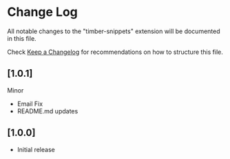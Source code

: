 # Change Log

All notable changes to the "timber-snippets" extension will be documented in this file.

Check [Keep a Changelog](http://keepachangelog.com/) for recommendations on how to structure this file.

## [1.0.1]

Minor

  - Email Fix
  - README.md updates

## [1.0.0]

- Initial release
